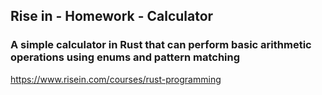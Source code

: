 ## Rise in - Homework - Calculator
### A simple calculator in Rust that can perform basic arithmetic operations using enums and pattern matching

https://www.risein.com/courses/rust-programming
